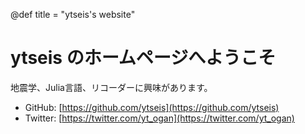 @def title = "ytseis's website"

# ytseis のホームページへようこそ

地震学、Julia言語、リコーダーに興味があります。

- GitHub: [https://github.com/ytseis](https://github.com/ytseis)
- Twitter: [https://twitter.com/yt_ogan](https://twitter.com/yt_ogan)
